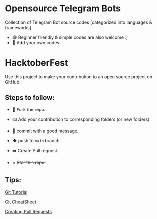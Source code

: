 # Opensource Telegram Bots
Collection of Telegram Bot source codes [categorized into languages & frameworks].

- 😁 Beginner friendly & simple codes are also welcome :)
- 🤧 Add your own codes.

# HacktoberFest
Use this project to make your contribution to an open source project on GitHub.

##  Steps to follow:
- 🍴 Fork the repo.

- ⌨️ Add your contribution to corresponding folders (or new folders).

- 💬 commit with a good message.

- ⬆️ push to `main` branch.

- ➡️ Create Pull request.

- ⭐️ <strike>Star this repo.</strike>

## Tips:
[Git Tutorial](https://www.digitalocean.com/community/tutorials/how-to-contribute-to-open-source-getting-started-with-git)

[Git CheatSheet](https://www.digitalocean.com/community/cheatsheets/how-to-use-git-a-reference-guide)

[Creating Pull Requests](https://www.digitalocean.com/community/tutorials/how-to-create-a-pull-request-on-github)
